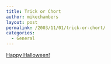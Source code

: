 ```yaml
---
title: Trick or Chort
author: mikechambers
layout: post
permalink: /2003/11/01/trick-or-chort/
categories:
  - General
---
```



[Happy Halloween!][1]

 [1]: http://www.homestarrunner.com/ween03.html